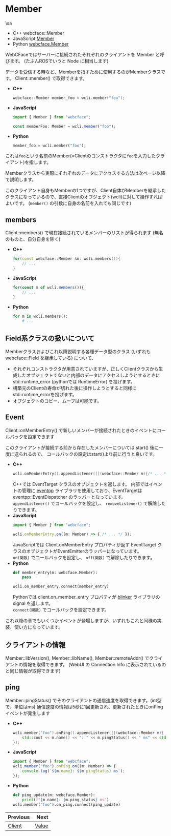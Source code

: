 # Member

\sa
* C++ webcface::Member
* JavaScript [Member](https://na-trium-144.github.io/webcface-js/classes/Member.html)
* Python [webcface.Member](https://na-trium-144.github.io/webcface-python/webcface.member.html#webcface.member.Member)

WebCFaceではサーバーに接続されたそれぞれのクライアントを Member と呼びます。
(たぶんROSでいうと Node に相当します)

データを受信する時など、Memberを指すために使用するのがMemberクラスです。
Client::member() で取得できます。

<div class="tabbed">

- <b class="tab-title">C++</b>
    ```cpp
    webcface::Member member_foo = wcli.member("foo");
    ```
- <b class="tab-title">JavaScript</b>
    ```ts
    import { Member } from "webcface";

    const memberFoo: Member = wcli.member("foo");
    ```
- <b class="tab-title">Python</b>
    ```python
    member_foo = wcli.member("foo");
    ```

</div>

これは`foo`という名前のMember(=Clientのコンストラクタに`foo`を入力したクライアント)を指します。

Memberクラスから実際にそれぞれのデータにアクセスする方法は次ページ以降で説明します。

このクライアント自身もMemberの1つですが、Client自体がMemberを継承したクラスになっているので、直接Clientのオブジェクト(wcli)に対して操作すればよいです。
(`member()` の引数に自身の名前を入れても同じです)

## members

Client::members() で現在接続されているメンバーのリストが得られます
(無名のものと、自分自身を除く)

<div class="tabbed">

- <b class="tab-title">C++</b>
    ```cpp
    for(const webcface::Member &m: wcli.members()){
        // ...
    }
    ```
- <b class="tab-title">JavaScript</b>
    ```js
    for(const m of wcli.members()){
        // ...
    }
    ```
- <b class="tab-title">Python</b>
    ```python
    for m in wcli.members():
        # ...
    ```

</div>

## Field系クラスの扱いについて

Memberクラスおよびこれ以降説明する各種データ型のクラス (いずれも webcface::Field を継承している) について、

* それぞれコンストラクタが用意されていますが、正しくClientクラスから生成したオブジェクトでないと内部のデータにアクセスしようとするときに std::runtime_error (pythonでは RuntimeError) を投げます。
* 構築元のClientの寿命が切れた後に操作しようとすると同様にstd::runtime_errorを投げます。
* オブジェクトのコピー、ムーブは可能です。

## Event

Client::onMemberEntry() で新しいメンバーが接続されたときのイベントにコールバックを設定できます

このクライアントが接続する前から存在したメンバーについては start() 後に一度に送られるので、
コールバックの設定はstart()より前に行うと良いです。

<div class="tabbed">

- <b class="tab-title">C++</b>
    ```cpp
    wcli.onMemberEntry().appendListener([](webcface::Member m){/* ... */});
    ```
    C++では EventTarget クラスのオブジェクトを返します。
    内部ではイベントの管理に [eventpp](https://github.com/wqking/eventpp) ライブラリを使用しており、EventTargetは eventpp::EventDispatcher のラッパーとなっています。  
    `appendListener()` でコールバックを設定し、 `removeListener()` で解除したりできます。
- <b class="tab-title">JavaScript</b>
    ```ts
    import { Member } from "webcface";

    wcli.onMemberEntry.on((m: Member) => { /* ... */ });
    ```
    JavaScriptでは Client.onMemberEntry プロパティが返す EventTarget クラスのオブジェクトがEventEmitterのラッパーになっています。  
    `on(関数)` でコールバックを設定し、 `off(関数)` で解除したりできます。
- <b class="tab-title">Python</b>
    ```python
    def member_entry(m: webcface.Member):
        pass

    wcli.on_member_entry.connect(member_entry)
    ```
    Pythonでは client.on_member_entry プロパティが [blinker](https://pypi.org/project/blinker/) ライブラリの signal を返します。  
    `connect(関数)` でコールバックを設定できます。

</div>

これ以降の章でもいくつかイベントが登場しますが、いずれもこれと同様の実装、使い方になっています。

## クライアントの情報

Member::libVersion(), Member::libName(), Member::remoteAddr() でクライアントの情報を取得できます。
(WebUI の Connection Info に表示されているのと同じ情報が取得できます)

## ping

Member::pingStatus() でそのクライアントの通信速度を取得できます。(int型で、単位はms)
通信速度の情報は5秒に1回更新され、更新されたときにonPingイベントが発生します


<div class="tabbed">

- <b class="tab-title">C++</b>
    ```cpp
    wcli.member("foo").onPing().appendListener([](webcface::Member m){
        std::cout << m.name() << ": " << m.pingStatus() << " ms" << std::endl;
    });
    ```
- <b class="tab-title">JavaScript</b>
    ```ts
    import { Member } from "webcface";
    wcli.member("foo").onPing.on((m: Member) => {
        console.log(`${m.name}: ${m.pingStatus} ms`);
    });
    ```
- <b class="tab-title">Python</b>
    ```python
    def ping_update(m: webcface.Member):
        print(f"{m.name}: {m.ping_status} ms")
    wcli.member("foo").on_ping.connect(ping_update)
    ```

</div>

<div class="section_buttons">

| Previous |     Next |
|:---------|---------:|
| [Client](01_client.md) | [Value](10_value.md) |

</div>
